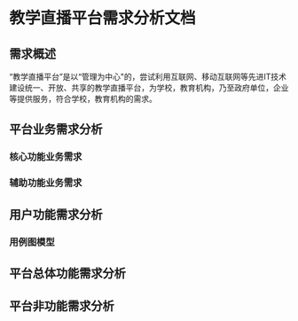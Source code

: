 <!--
 * @Author: Steven Wang
 * @LastEditors: Steven Wang
 * @Date: 2021-09-24 15:42:36
 * @LastEditTime: 2021-10-08 12:01:31
 * @Description:LiveStream‘s request analysis document
 * @FilePath: \\LiveStream\\Api\\需求分析文档.md
 * @Copyright Notice:  2021 Steven Wang 王子睿.All Rights Reserved.
-->
# 教学直播平台需求分析文档
## 需求概述
“教学直播平台”是以“管理为中心"的，尝试利用互联网、移动互联网等先进IT技术建设统一、开放、共享的教学直播平台，为学校，教育机构，乃至政府单位，企业等提供服务，符合学校，教育机构的需求。
## 平台业务需求分析
### 核心功能业务需求
### 辅助功能业务需求
## 用户功能需求分析
### 用例图模型
## 平台总体功能需求分析
## 平台非功能需求分析
